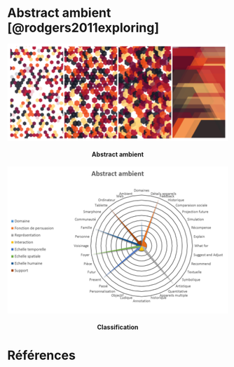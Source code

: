 # Abstract ambient [@rodgers2011exploring]


![](images/AbstractAmbient-screenshot.png)
<h4 style="text-align:center">
Abstract ambient
</h4>

![](images/AbstractAmbient-global.png)
<h4 style="text-align:center">
Classification
</h4>

# Références